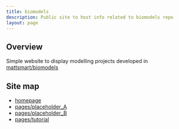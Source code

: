 ```yaml
---
title: biomodels
description: Public site to host info related to biomodels repo
layout: page
---
```


## Overview
Simple website to display modelling projects developed in [mattsmart/biomodels](https://github.com/mattsmart/biomodels)

## Site map
- [homepage](https://mattsmart.github.io/)
- [pages/placeholder_A](https://mattsmart.github.io/pages/placeholder_A)
- [pages/placeholder_B](https://mattsmart.github.io/pages/placeholder_B)
- [pages/tutorial](https://mattsmart.github.io/pages/tutorial)
